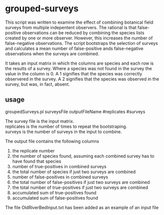 # grouped-surveys

This script was written to examine the effect of combining botanical field surveys from multiple indepentent observers.
The rational is that false-positive observations can be reduced by combining the species lists created by one or more observer. However, this increases the number of false-negative observations. The script bootstraps the selection of surveys and calculates a mean number of false-positive ands false-negative observations when the surveys are combined.

It takes an input matrix in which the columns are species and each row is the results of a survey. Where a species was not found in the survey the value in the column is 0. A 1 signifies that the species was correctly observered in the survey. A 2 signifies that the species was observed in the survey, but was, in fact, absent.

usage
-----------
groupedSurveys.pl surveysFile outputFileName #replicates #surveys

The survey file is the input matrix.  
replicates is the number of times to repeat the bootstraping.  
surveys is the number of surveys in the input to combine.  

The output file contains the following columns
1. the replicate number
2. the number of species found, assuming each combined survey has to have found that species
3. number of true-positives in combined surveys
4. the total number of species if just two surveys are combined
5. number of false-positives in combined surveys
6. the total number of false-positives if just two surveys are combined
7. the total number of true-positives if just two surveys are combined
8. accumulated sum of true-positives found
9. accumulated sum of false-positives found

The file OldRiverBedInput.txt has been added as an example of an input file
